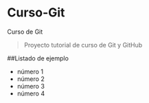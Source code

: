 # Curso-Git
Curso de Git
>Proyecto tutorial de curso de Git y GitHub

##Listado de ejemplo
* número 1
* número 2
* número 3
* número 4